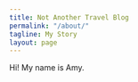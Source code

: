 ```yaml
---
title: Not Another Travel Blog
permalink: "/about/"
tagline: My Story
layout: page
---
```


Hi! My name is Amy.